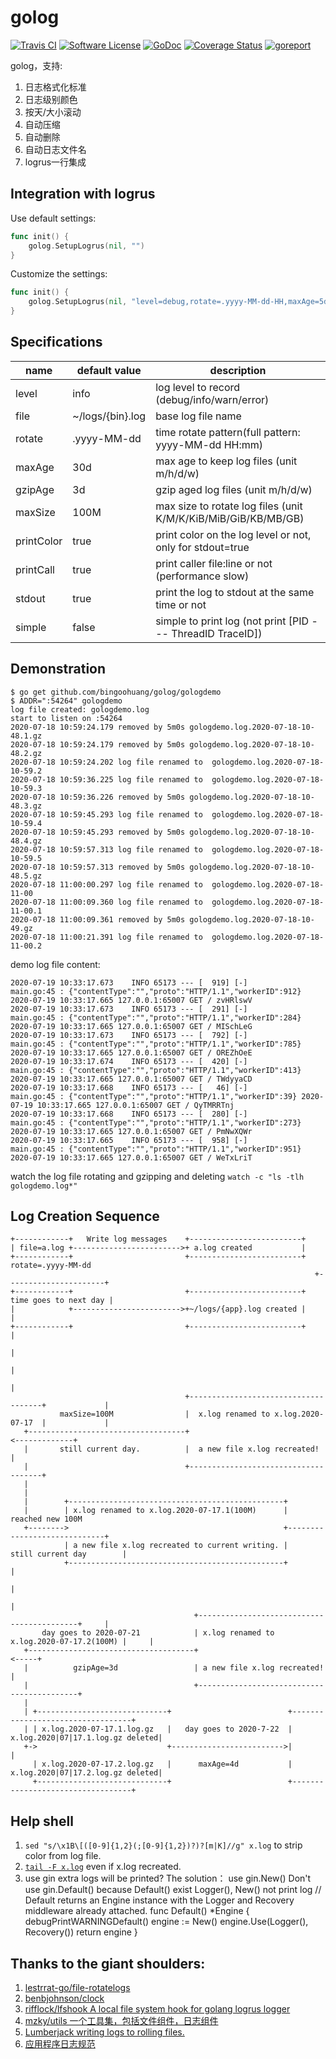 # golog

[![Travis CI](https://travis-ci.com/bingoohuang/golog.svg?branch=master)](https://travis-ci.com/bingoohuang/golog)
[![Software License](https://img.shields.io/badge/License-MIT-orange.svg?style=flat-square)](https://github.com/bingoohuang/golog/blob/master/LICENSE.md)
[![GoDoc](https://img.shields.io/badge/godoc-reference-blue.svg?style=flat-square)](https://godoc.org/github.com/bingoohuang/golog)
[![Coverage Status](http://codecov.io/github/bingoohuang/golog/coverage.svg?branch=master)](http://codecov.io/github/bingoohuang/golog?branch=master)
[![goreport](https://www.goreportcard.com/badge/github.com/bingoohuang/golog)](https://www.goreportcard.com/report/github.com/bingoohuang/golog)

golog，支持:

1. 日志格式化标准
1. 日志级别颜色
1. 按天/大小滚动
1. 自动压缩
1. 自动删除
1. 自动日志文件名
1. logrus一行集成

## Integration with logrus

Use default settings:

```go
func init() {
    golog.SetupLogrus(nil, "")
}
```

Customize the settings:

```go
func init() {
    golog.SetupLogrus(nil, "level=debug,rotate=.yyyy-MM-dd-HH,maxAge=5d,gzipAge=1d")
}
```

## Specifications

name       | default value    | description
-----------|------------------|-------------------------------------------------------------
level      | info             | log level to record (debug/info/warn/error)
file       | ~/logs/{bin}.log | base log file name
rotate     | .yyyy-MM-dd      | time rotate pattern(full pattern: yyyy-MM-dd HH:mm)
maxAge     | 30d              | max age to keep log files (unit m/h/d/w)
gzipAge    | 3d               | gzip aged log files (unit m/h/d/w)
maxSize    | 100M             | max size to rotate log files (unit K/M/K/KiB/MiB/GiB/KB/MB/GB)
printColor | true             | print color on the log level or not, only for stdout=true
printCall  | true             | print caller file:line or not (performance slow)
stdout     | true             | print the log to stdout at the same time or not
simple     | false            | simple to print log (not print [PID --- ThreadID TraceID])

## Demonstration

```log
$ go get github.com/bingoohuang/golog/gologdemo
$ ADDR=":54264" gologdemo
log file created: gologdemo.log
start to listen on :54264
2020-07-18 10:59:24.179 removed by 5m0s gologdemo.log.2020-07-18-10-48.1.gz
2020-07-18 10:59:24.179 removed by 5m0s gologdemo.log.2020-07-18-10-48.2.gz
2020-07-18 10:59:24.202 log file renamed to  gologdemo.log.2020-07-18-10-59.2
2020-07-18 10:59:36.225 log file renamed to  gologdemo.log.2020-07-18-10-59.3
2020-07-18 10:59:36.226 removed by 5m0s gologdemo.log.2020-07-18-10-48.3.gz
2020-07-18 10:59:45.293 log file renamed to  gologdemo.log.2020-07-18-10-59.4
2020-07-18 10:59:45.293 removed by 5m0s gologdemo.log.2020-07-18-10-48.4.gz
2020-07-18 10:59:57.313 log file renamed to  gologdemo.log.2020-07-18-10-59.5
2020-07-18 10:59:57.313 removed by 5m0s gologdemo.log.2020-07-18-10-48.5.gz
2020-07-18 11:00:00.297 log file renamed to  gologdemo.log.2020-07-18-11-00
2020-07-18 11:00:09.360 log file renamed to  gologdemo.log.2020-07-18-11-00.1
2020-07-18 11:00:09.361 removed by 5m0s gologdemo.log.2020-07-18-10-49.gz
2020-07-18 11:00:21.391 log file renamed to  gologdemo.log.2020-07-18-11-00.2
```

demo log file content:

```log
2020-07-19 10:33:17.673    INFO 65173 --- [  919] [-]           main.go:45 : {"contentType":"","proto":"HTTP/1.1","workerID":912} 2020-07-19 10:33:17.665 127.0.0.1:65007 GET / zvHRlswV
2020-07-19 10:33:17.673    INFO 65173 --- [  291] [-]           main.go:45 : {"contentType":"","proto":"HTTP/1.1","workerID":284} 2020-07-19 10:33:17.665 127.0.0.1:65007 GET / MISchLeG
2020-07-19 10:33:17.673    INFO 65173 --- [  792] [-]           main.go:45 : {"contentType":"","proto":"HTTP/1.1","workerID":785} 2020-07-19 10:33:17.665 127.0.0.1:65007 GET / OREZhOeE
2020-07-19 10:33:17.674    INFO 65173 --- [  420] [-]           main.go:45 : {"contentType":"","proto":"HTTP/1.1","workerID":413} 2020-07-19 10:33:17.665 127.0.0.1:65007 GET / TWdyyaCD
2020-07-19 10:33:17.668    INFO 65173 --- [   46] [-]           main.go:45 : {"contentType":"","proto":"HTTP/1.1","workerID":39} 2020-07-19 10:33:17.665 127.0.0.1:65007 GET / QyTMRRTnj
2020-07-19 10:33:17.668    INFO 65173 --- [  280] [-]           main.go:45 : {"contentType":"","proto":"HTTP/1.1","workerID":273} 2020-07-19 10:33:17.665 127.0.0.1:65007 GET / PmNwXQWr
2020-07-19 10:33:17.665    INFO 65173 --- [  958] [-]           main.go:45 : {"contentType":"","proto":"HTTP/1.1","workerID":951} 2020-07-19 10:33:17.665 127.0.0.1:65007 GET / WeTxLriT
```

watch the log file rotating and gzipping and deleting `watch -c "ls -tlh  gologdemo.log*"`

## Log Creation Sequence

```
+------------+   Write log messages    +-------------------------+
| file=a.log +------------------------>+ a.log created           |
+------------+                         +-------------------------+    rotate=.yyyy-MM-dd
                                                                    +----------------------+
+------------+                         +-------------------------+   time goes to next day |
|            +------------------------>+~/logs/{app}.log created |                         |
+------------+                         +-------------------------+                         |
                                                                                           |
                                                                                           |
                                                                                           |
                                       +-------------------------------------+             |
           maxSize=100M                |  x.log renamed to x.log.2020-07-17  |             |
   +-----------------------------------+                                     <-------------+
   |       still current day.          |  a new file x.log recreated!        |
   |                                   +-------------------------------------+
   |
   |
   |        +------------------------------------------------+
   |        | x.log renamed to x.log.2020-07-17.1(100M)      |    reached new 100M
   +-------->                                                +-----------------------------+
            | a new file x.log recreated to current writing. |    still current day        |
            +------------------------------------------------+                             |
                                                                                           |
                                                                                           |
                                         +-------------------------------------------+     |
       day goes to 2020-07-21            | x.log renamed to x.log.2020-07-17.2(100M) |     |
   +-------------------------------------+                                           <-----+
   |          gzipAge=3d                 | a new file x.log recreated!               |
   |                                     +-------------------------------------------+
   |
   | +-----------------------------+                          +----------------------------------+
   | | x.log.2020-07-17.1.log.gz   |   day goes to 2020-7-22  | x.log.2020|07|17.1.log.gz deleted|
   +->                             +------------------------->|                                  |
     | x.log.2020-07-17.2.log.gz   |      maxAge=4d           | x.log.2020|07|17.2.log.gz deleted|
     +-----------------------------+                          +----------------------------------+
```

## Help shell

1. `sed "s/\x1B\[([0-9]{1,2}(;[0-9]{1,2})?)?[m|K]//g" x.log` to strip color from log file.
1. [`tail -F x.log`](https://explainshell.com/explain?cmd=tail+-F+x.log) even if x.log recreated.
1. use gin extra logs will be printed?
The solution：
use gin.New() Don't use gin.Default()
because Default() exist Logger(), New() not print log
// Default returns an Engine instance with the Logger and Recovery middleware already attached.
func Default() *Engine {
	debugPrintWARNINGDefault()
	engine := New()
	engine.Use(Logger(), Recovery())
	return engine
}

## Thanks to the giant shoulders:

1. [lestrrat-go/file-rotatelogs](https://github.com/lestrrat-go/file-rotatelogs)
1. [benbjohnson/clock](https://github.com/benbjohnson/clock)
1. [rifflock/lfshook A local file system hook for golang logrus logger](https://github.com/rifflock/lfshook)
1. [mzky/utils 一个工具集，包括文件组件，日志组件](https://github.com/mzky/utils)
1. [Lumberjack writing logs to rolling files.](https://github.com/natefinch/lumberjack)
1. [应用程序日志规范](https://github.com/bingoohuang/blog/issues/151)

